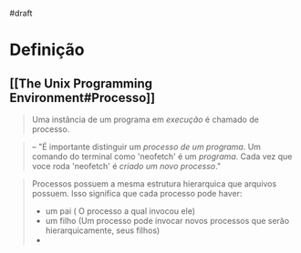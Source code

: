 
#draft 

# Definição
## [[The Unix Programming Environment#Processo]]
> Uma instância de um programa em *execução* é chamado de processo.
> 	

>– "É importante distinguir um *processo de um programa*. Um comando do terminal como 'neofetch' é um *programa*. Cada vez que voce roda 'neofetch' é *criado um novo processo*."

> Processos possuem a mesma estrutura hierarquica que arquivos possuem. Isso significa que cada processo pode haver:
> - um pai ( O processo a qual invocou ele)
> - um filho (Um processo pode invocar novos processos que serão hierarquicamente, seus filhos)
> - 
>
